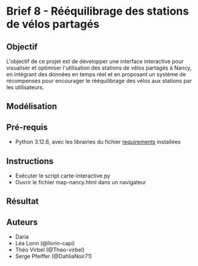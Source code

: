 # Brief 8 - Rééquilibrage des stations de vélos partagés

## Objectif
L'objectif de ce projet est de  développer une interface interactive pour visualiser et optimiser l'utilisation des stations de vélos partagés à Nancy, en intégrant des données en temps réel et en proposant un système de récompenses pour encourager le rééquilibrage des vélos aux stations par les utilisateurs.

## Modélisation


##  Pré-requis
* Python 3.12.6, avec les librairies du fichier [requirements](requirements.txt) installées

## Instructions
* Exécuter le script carte-interactive.py
* Ouvrir le fichier map-nancy.html dans un navigateur

## Résultat


## Auteurs
* Daria
* Léa Lorin (@llorin-capi)
* Théo Virbel (@Theo-virbel)
* Serge Pfeiffer (@DahliaNoir71)
